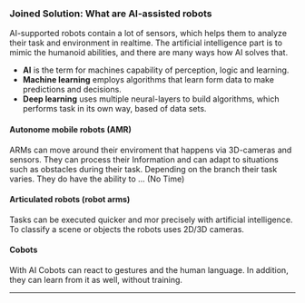 ### Joined Solution: What are AI-assisted robots
AI-supported robots contain a lot of sensors, which helps them to analyze 
their task and environment in realtime. The artificial intelligence part is to mimic the
humanoid abilities, and there are many ways how AI solves that. 

- **AI** is the term for machines capability of perception, logic and learning.
- **Machine learning** employs algorithms that learn form data to make predictions and decisions.
- **Deep learning** uses multiple neural-layers to build algorithms, which performs task in its own way, based of data sets.

#### Autonome mobile robots (AMR)
ARMs can move around their enviroment that happens via 3D-cameras and sensors. They can process their
 Information and can adapt to situations such as obstacles during their task. Depending on the branch 
their task varies. They do have the ability to ... (No Time) 

#### Articulated robots (robot arms)
Tasks can be executed quicker and mor precisely with artificial intelligence. To classify a scene
or objects the robots uses 2D/3D cameras.

#### Cobots
With AI Cobots can react to gestures and the human language. In addition, they can learn from it 
as well, without training.


---

